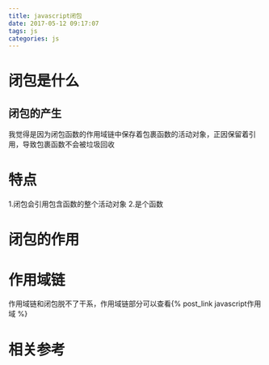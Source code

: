 ```yaml
---
title: javascript闭包
date: 2017-05-12 09:17:07
tags: js
categories: js
---
```


# 闭包是什么 #

## 闭包的产生 ##
我觉得是因为闭包函数的作用域链中保存着包裹函数的活动对象，正因保留着引用，导致包裹函数不会被垃圾回收

# 特点 #

1.闭包会引用包含函数的整个活动对象
2.是个函数

# 闭包的作用 #

# 作用域链 #

作用域链和闭包脱不了干系，作用域链部分可以查看{% post_link javascript作用域 %}

# 相关参考 #